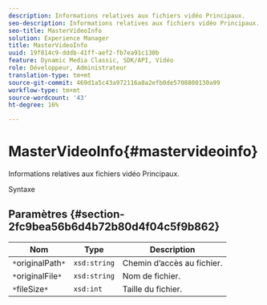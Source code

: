 ```yaml
---
description: Informations relatives aux fichiers vidéo Principaux.
seo-description: Informations relatives aux fichiers vidéo Principaux.
seo-title: MasterVideoInfo
solution: Experience Manager
title: MasterVideoInfo
uuid: 19f814c9-dddb-41ff-aef2-fb7ea91c130b
feature: Dynamic Media Classic, SDK/API, Vidéo
role: Développeur, Administrateur
translation-type: tm+mt
source-git-commit: 469d1a5c43a972116a8a2efb0de5708800130a99
workflow-type: tm+mt
source-wordcount: '43'
ht-degree: 16%

---
```



# MasterVideoInfo{#mastervideoinfo}

Informations relatives aux fichiers vidéo Principaux.

Syntaxe

## Paramètres {#section-2fc9bea56b6d4b72b80d4f04c5f9b862}

| Nom | Type | Description |
|---|---|---|
| `*`originalPath`*` | `xsd:string` | Chemin d’accès au fichier. |
| `*`originalFile`*` | `xsd:string` | Nom de fichier. |
| `*`fileSize`*` | `xsd:int` | Taille du fichier. |

